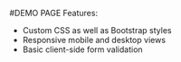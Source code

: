 #DEMO PAGE
Features:
- Custom CSS as well as Bootstrap styles
- Responsive mobile and desktop views
- Basic client-side form validation



